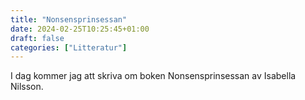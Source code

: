 ```yaml
---
title: "Nonsensprinsessan"
date: 2024-02-25T10:25:45+01:00
draft: false
categories: ["Litteratur"]
---
```


I dag kommer jag att skriva om boken Nonsensprinsessan av Isabella Nilsson.
